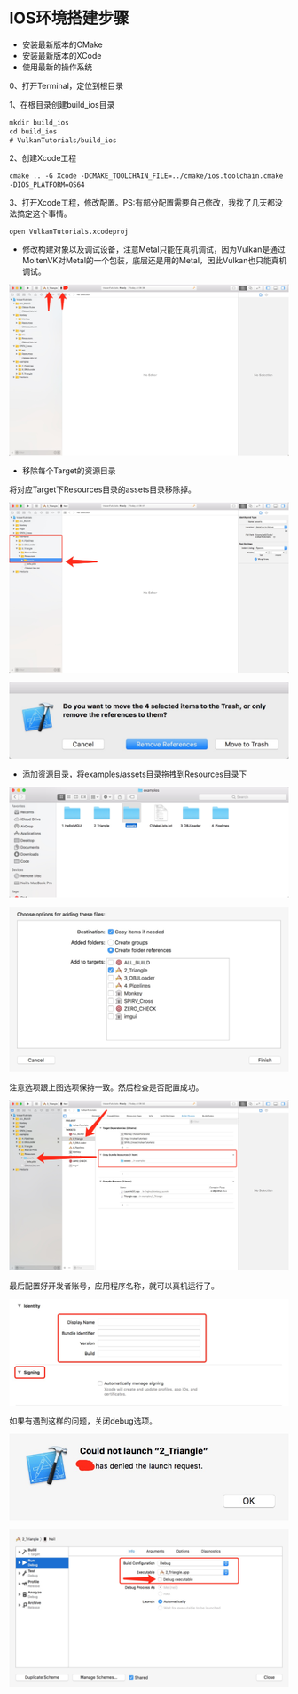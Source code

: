 # IOS环境搭建步骤

- 安装最新版本的CMake
- 安装最新版本的XCode
- 使用最新的操作系统

0、打开Terminal，定位到根目录

1、在根目录创建build_ios目录

```shell
mkdir build_ios
cd build_ios
# VulkanTutorials/build_ios
```

2、创建Xcode工程

```shell
cmake .. -G Xcode -DCMAKE_TOOLCHAIN_FILE=../cmake/ios.toolchain.cmake -DIOS_PLATFORM=OS64
```

3、打开Xcode工程，修改配置。PS:有部分配置需要自己修改，我找了几天都没法搞定这个事情。

```shell
open VulkanTutorials.xcodeproj
```

- 修改构建对象以及调试设备，注意Metal只能在真机调试，因为Vulkan是通过MoltenVK对Metal的一个包装，底层还是用的Metal，因此Vulkan也只能真机调试。

![0](thumb/ios/0.png)

- 移除每个Target的资源目录

将对应Target下Resources目录的assets目录移除掉。

![1](thumb/ios/1.png)

![2](thumb/ios/2.png)

- 添加资源目录，将examples/assets目录拖拽到Resources目录下

![3](thumb/ios/4.png)

![3](thumb/ios/3.png)

注意选项跟上图选项保持一致。然后检查是否配置成功。

![5](thumb/ios/5.png)

最后配置好开发者账号，应用程序名称，就可以真机运行了。

![6](thumb/ios/6.png)

如果有遇到这样的问题，关闭debug选项。

![7](thumb/ios/7.png)

![8](thumb/ios/8.png)


